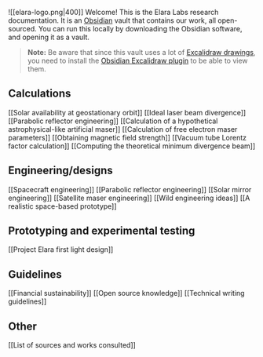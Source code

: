 ![[elara-logo.png|400]]
Welcome! This is the Elara Labs research documentation. It is an [Obsidian](https://obsidian.md) vault that contains our work, all open-sourced. You can run this locally by downloading the Obsidian software, and opening it as a vault.

> **Note:** Be aware that since this vault uses a lot of [Excalidraw drawings](https://excalidraw.com/), you need to install the [Obsidian Excalidraw plugin](https://github.com/zsviczian/obsidian-excalidraw-plugin/) to be able to view them.

## Calculations

[[Solar availability at geostationary orbit]]
[[Ideal laser beam divergence]]
[[Parabolic reflector engineering]]
[[Calculation of a hypothetical astrophysical-like artificial maser]]
[[Calculation of free electron maser parameters]]
[[Obtaining magnetic field strength]]
[[Vacuum tube Lorentz factor calculation]]
[[Computing the theoretical minimum divergence beam]]

## Engineering/designs

[[Spacecraft engineering]]
[[Parabolic reflector engineering]]
[[Solar mirror engineering]]
[[Satellite maser engineering]]
[[Wild engineering ideas]]
[[A realistic space-based prototype]]

## Prototyping and experimental testing

[[Project Elara first light design]]

## Guidelines

[[Financial sustainability]]
[[Open source knowledge]]
[[Technical writing guidelines]]

## Other

[[List of sources and works consulted]]


